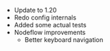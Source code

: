* Update to 1.20
* Redo config internals
* Added some actual tests
* Nodeflow improvements
  * Better keyboard navigation